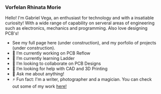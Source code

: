 ### Vorfelan Rhinata Morie

Hello! I'm Gabriel Vega, an enthusiast for technology and with a insatiable curiosity! With a wide range of capability on serveral areas of engineering such as electronics, mechanics and programming. Also love designing PCB's!

- See my full page here (under construction), and my porfolio of projects (under construction).
- 🔭 I’m currently working on PCB Reflow
- 🌱 I’m currently learning Ladder
- 👯 I’m looking to collaborate on PCB Designs
- 🤔 I’m looking for help with CAD and 3D Printing
- 💬 Ask me about anything!
- ⚡ Fun fact: I'm a writer, photographer and a magician. You can check out some of my work [here!](https://gabrielvega.com.br/)
